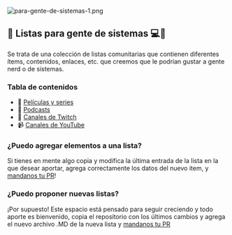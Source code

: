 ![para-gente-de-sistemas-1.png](https://i.postimg.cc/C5ZmPpHf/para-gente-de-sistemas-1.png)
## 💾 Listas para gente de sistemas 💻🧠

Se trata de una colección de listas comunitarias que contienen diferentes ítems, contenidos, enlaces, etc. que creemos que le podrían gustar a gente nerd o de sistemas.

### Tabla de contenidos
- 🍿 [Películas y series](https://github.com/sysarmy/disneyland/tree/master/listas/peliculas_de_sistemas.md)
- 🎤 [Podcasts](https://github.com/sysarmy/disneyland/tree/master/listas/podcasts_de_sistemas.md)
- 👾 [Canales de Twitch](https://github.com/sysarmy/disneyland/tree/master/listas/twitch_de_sistemas.md)
- 📹 [Canales de YouTube](https://github.com/sysarmy/disneyland/tree/master/listas/youtube_de_sistemas.md)

### ¿Puedo agregar elementos a una lista?

Si tienes en mente algo copia y modifica la última entrada de la lista en la que desear aportar, agrega correctamente los datos del nuevo item, y [mandanos tu PR](https://github.com/firstcontributions/first-contributions/blob/main/translations/README.es.md)!

### ¿Puedo proponer nuevas listas?

¡Por supuesto! Este espacio está pensado para seguir creciendo y todo aporte es bienvenido, copia el repositorio con los últimos cambios y agrega el nuevo archivo .MD de la nueva lista y [mandanos tu PR](https://github.com/firstcontributions/first-contributions/blob/main/translations/README.es.md)